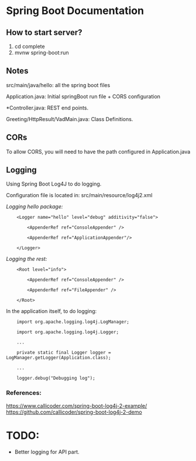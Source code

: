 # Spring Boot Documentation

## How to start server?

1. cd complete
2. mvnw spring-boot:run

## Notes

src/main/java/hello: all the spring boot files

Application.java: Initial springBoot run file + CORS configuration

*Controller.java: REST end points.

Greeting/HttpResult/VadMain.java: Class Definitions.

## CORs
To allow CORS, you will need to have the path configured in Application.java

## Logging
Using Spring Boot Log4J to do logging.

Configuration file is located in: src/main/resource/log4j2.xml

*Logging hello package:*

```
    <Logger name="hello" level="debug" additivity="false">

        <AppenderRef ref="ConsoleAppender" />

        <AppenderRef ref="ApplicationAppender"/>

    </Logger>
```

*Logging the rest:*

```
    <Root level="info">

        <AppenderRef ref="ConsoleAppender" />

        <AppenderRef ref="FileAppender" />

    </Root>
 ```

In the application itself, to do logging:

```
    import org.apache.logging.log4j.LogManager;

    import org.apache.logging.log4j.Logger;

    ...

    private static final Logger logger = LogManager.getLogger(Application.class);

    ...

    logger.debug("Debugging log");

```

### References:
https://www.callicoder.com/spring-boot-log4j-2-example/
https://github.com/callicoder/spring-boot-log4j-2-demo

# TODO:

 - Better logging for API part.
 